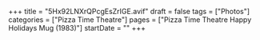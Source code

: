 +++
title = "5Hx92LNXrQPcgEsZrIGE.avif"
draft = false
tags = ["Photos"]
categories = ["Pizza Time Theatre"]
pages = ["Pizza Time Theatre Happy Holidays Mug (1983)"]
startDate = ""
+++
